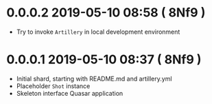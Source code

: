 # 0.0.0.2 2019-05-10 08:58 ( 8Nf9 )

- Try to invoke `Artillery` in local development environment

# 0.0.0.1 2019-05-10 08:37 ( 8Nf9 )

- Initial shard, starting with README.md and artillery.yml
- Placeholder `Shot` instance
- Skeleton interface Quasar application